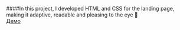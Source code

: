 ####In this project, I developed HTML and CSS for the landing page, making it adaptive, readable and pleasing to the eye 👀\
[Демо]([https://vadimlyutsko.github.io/GULP-HTML-SCSS-JS/](https://vadimlyutsko.github.io/Alivio-Landing_Page/)https://vadimlyutsko.github.io/Alivio-Landing_Page)
